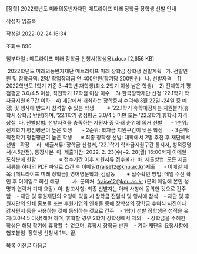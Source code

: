 [장학] 2022학년도 미래의동반자재단 메트라이프 미래 장학금 장학생 선발 안내



작성자
임초록


작성일
2022-02-24 16:34


조회수
890


첨부파일 : 메트라이프 미래 장학금 신청서(학생용).docx [2,656 KB]


﻿ 2022학년도 미래의동반자재단 메트라이프 미래 장학금 장학생 선발계획   가. 선발인원 및 장학금액: 2명/ 학업장려금 연 400만원(학기당 200만원)   나. 선발자격    1) 2022학년도 1학기 기준 3~4학년 재학생(최소 2학기 이상 남은 학생)    2) 전체학기 평점평균 3.0/4.5 이상, 직전학기 12학점 이상 이수    3) 한국장학재단 산정 ’22.1학기 학자금지원 6구간 이하    4) 재단에서 개최하는 장학증서 수여식(3월 22일~24일 중 예정) 및 행사에 반드시 참석할 수 있는 학생         ※ ’22.1학기 휴학예정자는 지원불가(휴학시 장학금 반환)하며, ’22.1학기 평점평균 3.0/4.5 미만 또는 ’22.2학기 휴학시 자격상실  다. 선발방법: 선발자격을 충족하는 지원자 중 아래 순위에 의거 선발      - 1순위: 전체학기 평점평균이 높은 학생       - 2순위: 학자금 지원구간이 낮은 학생      - 3순위: 직전학기 평점평균이 높은 학생      ※ 최종 장학생 선발: 대학에서 2명 추천 후 재단에서 선발 ․ 확정     라. 제출서류: 장학금 신청서, ’22.1학기 학자금지원구간 통지서, 성적증명서(4.5만점), 통장사본  마. 제출기간: 2022. 2. 23(수)~2. 28(월) 16:00까지 이메일 도착분에 한함                ※ 접수기간 이후 지원서류 접수불가  바. 제출방법: 모든 제출 서류를 하나의 PDF 파일로 스캔 후 이메일(fraise12@knu.ac.kr)제출      - 이메일 제목: [메트라이프 미래 장학금]\_영어영문학과\_김길동        ※ 접수확인 방법: 메일 수신 확인 후 이메일로 회신 예정         사. 문의처: fraise12@knu.ac.kr (문의 메일에 본인 성명과 연락처 기재 요망)  아. 참고사항: 최종 선발자는 아래 사항에 동의한 것으로 간주함    - 재단 및 후원재단의 요청이 있을 시 장학금 전달식 및 행사에 참석    - 재단 및 후원재단의 인쇄 홍보물 또는 후원기업의 인쇄물 등에 장학생의 장학금 수여식 사진이나 감사편지 등을 사용하는 것에 동의하는 것으로 간주    - 1학기 선발 장학생은 성적을 유지(3.0/4.5 이상)해야 하며, 휴학할 경우 2학기 장학생에서 제외    - 장학금을 수혜한 학생은 해당 학기에 휴학할 수 없으며, 휴학시 장학금 반환    - 기타 재단의 요청사항에 협조붙임  장학생 신청서 1부.  끝.





목록
이전글
다음글




